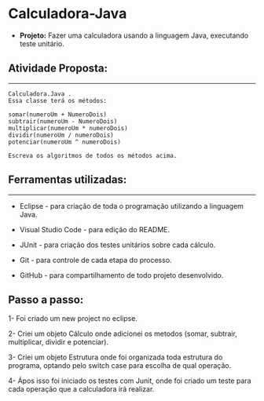 # Calculadora-Java

- __Projeto:__ Fazer uma calculadora usando a linguagem Java, executando teste unitário.

## __Atividade Proposta__:
---
```Escreva uma Calculadora em Java que contenha uma classe chamada 
Calculadora.Java .
Essa classe terá os métodos:

somar(numeroUm + NumeroDois)
subtrair(numeroUm - NumeroDois)
multiplicar(numeroUm * numeroDois)
dividir(numeroUm / numeroDois)
potenciar(numeroUm ^ numeroDois)

Escreva os algoritmos de todos os métodos acima.
```   
     


## __Ferramentas utilizadas:__
---
- Eclipse - para criação de toda o programação utilizando a linguagem Java.

- Visual Studio Code - para edição do README.

- JUnit - para criação dos testes unitários sobre cada cálculo.

- Git - para controle de cada etapa do processo.

- GitHub - para compartilhamento de todo projeto desenvolvido.

## __Passo a passo:__

1- Foi criado um new project no eclipse.  

2- Criei um objeto Cálculo onde adicionei os metodos (somar, subtrair, multiplicar, dividir e potenciar).  

3- Criei um objeto Estrutura onde foi organizada toda estrutura do programa, optando pelo switch case para escolha de qual operação.  

4- Ápos isso foi iniciado os testes com Junit, onde foi criado um teste para cada operação que a calculadora irá realizar.

